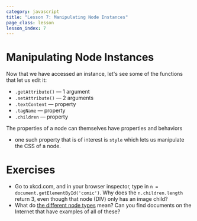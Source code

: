 ```yaml
---
category: javascript
title: "Lesson 7: Manipulating Node Instances"
page_class: lesson
lesson_index: 7
---
```

# Manipulating Node Instances

Now that we have accessed an instance, let's see some of the functions that let us edit it:

* `.getAttribute()` &mdash; 1 argument
* `.setAttribute()` &mdash; 2 arguments
* `.textContent` &mdash; property
* `.tagName` &mdash; property
* `.children` &mdash; property

The properties of a node can themselves have properties and behaviors
- one such property that is of interest is `style` which lets us
manipulate the CSS of a node.

# Exercises

* Go to xkcd.com, and in your browser inspector, type in `n = document.getElementById('comic')`. Why does the `n.children.length` return 3, even though that node (DIV) only has an image child?
* What do [the different node types](https://developer.mozilla.org/en-US/docs/Web/API/Node/nodeType) mean? Can you find documents on the Internet that have examples of all of these?
